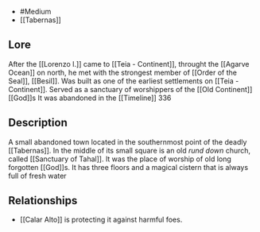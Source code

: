 - #Medium
- [[Tabernas]]
## Lore
After the [[Lorenzo I.]] came to [[Teia - Continent]], throught the [[Agarve Ocean]] on north, he met with the strongest member of [[Order of the Seal]], [[Besil]]. 
Was built as one of the earliest settlements on [[Teia - Continent]]. Served as a sanctuary of worshippers of the [[Old Continent]] [[God]]s 
It was abandoned in the [[Timeline]] 336
## Description
A small abandoned town located in the southernmost point of the deadly [[Tabernas]].
In the middle of its small square is an old *rund down* church, called [[Sanctuary of Tahal]]. It was the place of worship of old long forgotten [[God]]s. It has three floors and a magical cistern that is always full of fresh water
## Relationships
- [[Calar Alto]] is protecting it against harmful foes.